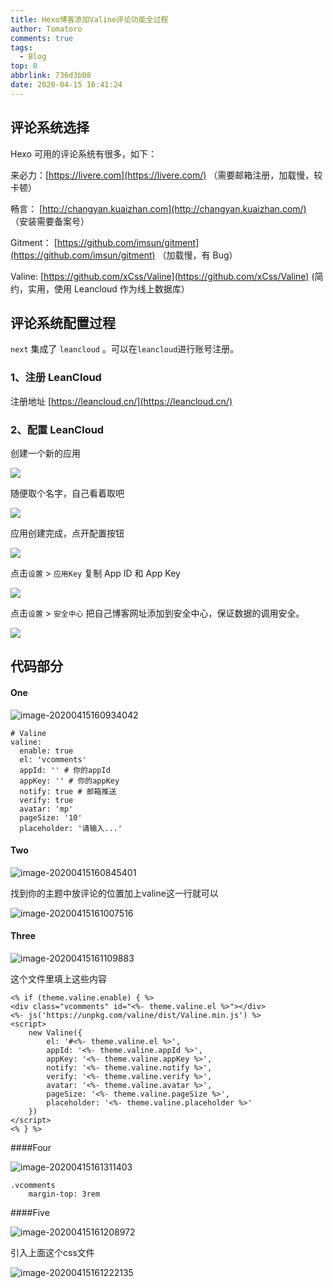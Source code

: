 ```yaml
---
title: Hexo博客添加Valine评论功能全过程
author: Tomatoro
comments: true
tags:
  - Blog
top: 0
abbrlink: 736d3b08
date: 2020-04-15 16:41:24
---
```




评论系统选择
------

Hexo 可用的评论系统有很多，如下：

来必力：[https://livere.com](https://livere.com/) （需要邮箱注册，加载慢，较卡顿）

畅言： [http://changyan.kuaizhan.com](http://changyan.kuaizhan.com/) （安装需要备案号）

Gitment： [https://github.com/imsun/gitment](https://github.com/imsun/gitment) （加载慢，有 Bug）

Valine: [https://github.com/xCss/Valine](https://github.com/xCss/Valine) (简约，实用，使用 Leancloud 作为线上数据库）

<!-- more -->

评论系统配置过程
--------

`next` 集成了 `leancloud` 。可以在`leancloud`进行账号注册。

### 1、注册 LeanCloud

注册地址 [https://leancloud.cn/](https://leancloud.cn/)

### 2、配置 LeanCloud

创建一个新的应用

![](https://tva1.sinaimg.cn/large/007S8ZIlly1gdujcpvt75j30mn082mxb.jpg)



随便取个名字，自己看着取吧

![](https://tva1.sinaimg.cn/large/007S8ZIlly1gdujctj3ysj30za0cwdgn.jpg)



应用创建完成，点开配置按钮

![](https://tva1.sinaimg.cn/large/007S8ZIlly1gdujcxa92qj30zx07kaae.jpg)



点击`设置` > `应用Key` 复制 App ID 和 App Key  

![](https://tva1.sinaimg.cn/large/007S8ZIlly1gdujd0mj33j30yl0edq43.jpg)



点击`设置` > `安全中心` 把自己博客网址添加到安全中心，保证数据的调用安全。  

![](https://tva1.sinaimg.cn/large/007S8ZIlly1gdujd4a7sej30qn0n3wgb.jpg)



代码部分
----

#### One

![image-20200415160934042](https://tva1.sinaimg.cn/large/007S8ZIlly1gduintqm3gj30ng016glv.jpg)

```
# Valine
valine:
  enable: true
  el: 'vcomments'
  appId: '' # 你的appId
  appKey: '' # 你的appKey
  notify: true # 邮箱推送
  verify: true
  avatar: 'mp'
  pageSize: '10'
  placeholder: '请输入...'
```

#### Two

![image-20200415160845401](https://tva1.sinaimg.cn/large/007S8ZIlly1gduin17mcpj30iu012q39.jpg)

找到你的主题中放评论的位置加上valine这一行就可以

![image-20200415161007516](https://tva1.sinaimg.cn/large/007S8ZIlly1gduioeva58j30oo08ywik.jpg)



#### Three

![image-20200415161109883](https://tva1.sinaimg.cn/large/007S8ZIlly1gduiphphs6j30l401c74q.jpg)

这个文件里填上这些内容

```
<% if (theme.valine.enable) { %>
<div class="vcomments" id="<%- theme.valine.el %>"></div>
<%- js('https://unpkg.com/valine/dist/Valine.min.js') %>
<script>
	new Valine({
		el: '#<%- theme.valine.el %>',
		appId: '<%- theme.valine.appId %>',
		appKey: '<%- theme.valine.appKey %>',
		notify: '<%- theme.valine.notify %>',
		verify: '<%- theme.valine.verify %>',
		avatar: '<%- theme.valine.avatar %>',
		pageSize: '<%- theme.valine.pageSize %>',
		placeholder: '<%- theme.valine.placeholder %>'
	})
</script>
<% } %>
```



####Four

![image-20200415161311403](https://tva1.sinaimg.cn/large/007S8ZIlly1gduirlfwozj30kk01at92.jpg)

```
.vcomments
    margin-top: 3rem 
```



####Five

![image-20200415161208972](https://tva1.sinaimg.cn/large/007S8ZIlly1gduiqiiydjj30gw014wet.jpg)

引入上面这个css文件

![image-20200415161222135](https://tva1.sinaimg.cn/large/007S8ZIlly1gduiqqkl6tj30dc040jtg.jpg)

